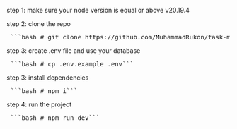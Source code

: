 step 1: make sure your node version is equal or above v20.19.4

step 2: clone the repo

<pre> ```bash # git clone https://github.com/MuhammadRukon/task-management-tool.git ``` </pre>

step 3: create .env file and use your database

<pre> ```bash # cp .env.example .env``` </pre>

step 3: install dependencies

<pre> ```bash # npm i``` </pre>

step 4: run the project

<pre> ```bash # npm run dev``` </pre>